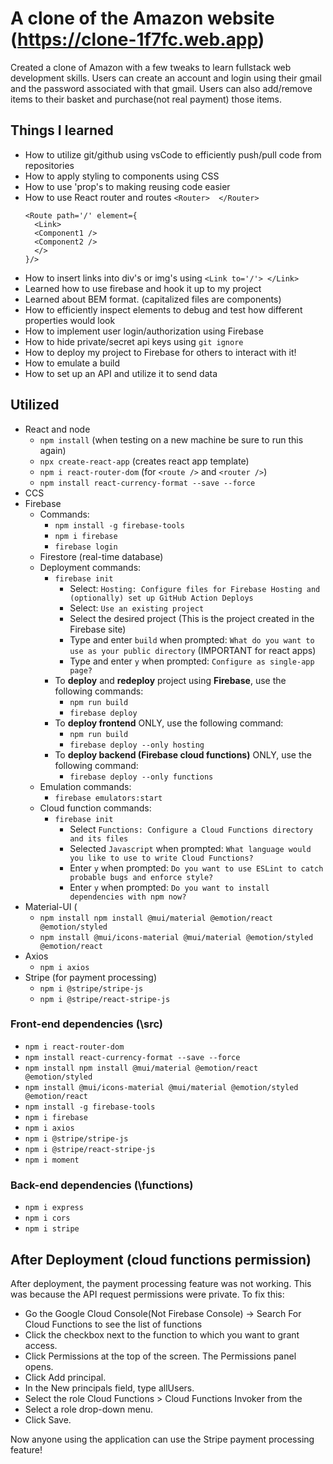# A clone of the Amazon website (https://clone-1f7fc.web.app)

Created a clone of Amazon with a few tweaks to learn fullstack web development skills. Users can create an account and login using their gmail and the password associated with that gmail. Users can also add/remove items to their basket and purchase(not real payment) those items.

## Things I learned

- How to utilize git/github using vsCode to efficiently push/pull code from repositories
- How to apply styling to components using CSS
- How to use 'prop's to making reusing code easier
- How to use React router and routes
  `<Router>  </Router>`
  ```
  <Route path='/' element={
    <Link>
    <Component1 />
    <Component2 />
    </>
  }/>
  ```
- How to insert links into div's or img's using `<Link to='/'> </Link>`
- Learned how to use firebase and hook it up to my project
- Learned about BEM format. (capitalized files are components)
- How to efficiently inspect elements to debug and test how different properties would look
- How to implement user login/authorization using Firebase
- How to hide private/secret api keys using `git ignore`
- How to deploy my project to Firebase for others to interact with it!
- How to emulate a build
- How to set up an API and utilize it to send data

## Utilized

- React and node
  - `npm install` (when testing on a new machine be sure to run this again)
  - `npx create-react-app` (creates react app template)
  - `npm i react-router-dom`  (for `<route />` and `<router />`)
  - `npm install react-currency-format --save --force`
- CCS
- Firebase
  - Commands:
    - `npm install -g firebase-tools`
    - `npm i firebase`
    - `firebase login`
  - Firestore (real-time database)
  - Deployment commands:
    - `firebase init`
      - Select: `Hosting: Configure files for Firebase Hosting and (optionally) set up GitHub Action Deploys`
      - Select: `Use an existing project`
      - Select the desired project (This is the project created in the Firebase site)
      - Type and enter `build` when prompted: `What do you want to use as your public directory` (IMPORTANT for react apps)
      - Type and enter `y` when prompted: `Configure as single-app page?`
    - To **deploy** and **redeploy** project using **Firebase**, use the following commands:
      - `npm run build`
      - `firebase deploy`
    - To **deploy frontend** ONLY, use the following command:
      - `npm run build`
      - `firebase deploy --only hosting`
    - To **deploy backend (Firebase cloud functions)** ONLY, use the following command:
      - `firebase deploy --only functions`
  - Emulation commands:
    - `firebase emulators:start`
  - Cloud function commands:
    - `firebase init`
      - Select `Functions: Configure a Cloud Functions directory and its files`
      - Selected `Javascript` when prompted: `What language would you like to use to write Cloud Functions?`
      - Enter `y` when prompted: `Do you want to use ESLint to catch probable bugs and enforce style?`
      - Enter `y` when prompted: `Do you want to install dependencies with npm now?`
- Material-UI (
  - `npm install npm install @mui/material @emotion/react @emotion/styled`
  - `npm install @mui/icons-material @mui/material @emotion/styled @emotion/react`
- Axios
  - `npm i axios`
- Stripe (for payment processing)
  - `npm i @stripe/stripe-js`
  - `npm i @stripe/react-stripe-js`

### **Front-end** dependencies (\src)

- `npm i react-router-dom`
- `npm install react-currency-format --save --force`
- `npm install npm install @mui/material @emotion/react @emotion/styled`
- `npm install @mui/icons-material @mui/material @emotion/styled @emotion/react`
- `npm install -g firebase-tools`
- `npm i firebase`
- `npm i axios`
- `npm i @stripe/stripe-js`
- `npm i @stripe/react-stripe-js`
- `npm i moment`

### **Back-end** dependencies (\functions)

- `npm i express`
- `npm i cors`
- `npm i stripe`

## After Deployment (cloud functions permission)

After deployment, the payment processing feature was not working. This was because the API request permissions were private. To fix this:

- Go the Google Cloud Console(Not Firebase Console) -> Search For Cloud Functions to see the list of functions
- Click the checkbox next to the function to which you want to grant access.
- Click Permissions at the top of the screen. The Permissions panel opens.
- Click Add principal.
- In the New principals field, type allUsers.
- Select the role Cloud Functions > Cloud Functions Invoker from the
- Select a role drop-down menu.
- Click Save.

Now anyone using the application can use the Stripe payment processing feature!
